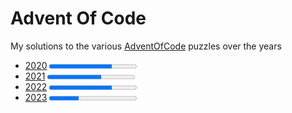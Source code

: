# Advent Of Code

My solutions to the various [AdventOfCode](https://adventofcode.com/) puzzles over the years

- [2020](2020/README.md) <progress value="36" max="50" /> - A C# project, since that's what I use at work
- [2021](2021/ReadMe.md) <progress value="31" max="50" /> - A Jupyter Notebook, trying to improve my Python
- [2022](2022/README.md) <progress value="36" max="50" /> - A Processing project with a focus on visualisation
- [2023](2023/README.md) <progress value="17" max="50" /> - A chance to learn F#